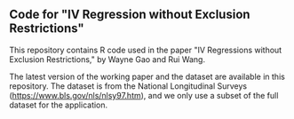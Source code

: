 ## Code for "IV Regression without Exclusion Restrictions"

This repository contains R code used in the paper "IV Regressions without Exclusion Restrictions," by Wayne Gao and Rui Wang.

The latest version of the working paper and the dataset are available in this repository. The dataset is from the National Longitudinal Surveys (https://www.bls.gov/nls/nlsy97.htm), and we only use a subset of the full dataset for the application.
